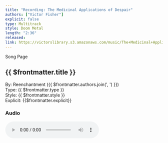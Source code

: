 ```yaml
---
title: "Recording: The Medicinal Applications of Despair"
authors: ["Victor Fisher"]
explicit: false
type: Multitrack
style: Doom Metal
length: "2:36"
released:
link: https://victorslibrary.s3.amazonaws.com/music/The+Medicinal+Applications+of+Despair/The+Medicinal+Applications+of+Despair.mp3
---
```


<g-link to="/71">Song Page</g-link>

## {{ $frontmatter.title }}

By: <g-link to="/16">Reenchantment</g-link> ({{ $frontmatter.authors.join(', ') }})  
Type: {{ $frontmatter.type }}  
Style: {{ $frontmatter.style }}  
Explicit: {{$frontmatter.explicit}}

### Audio

<audio controls controlsList="nodownload">
  <source :src="$frontmatter.link" type="audio/mpeg">
Your browser does not support the audio element.
</audio>
